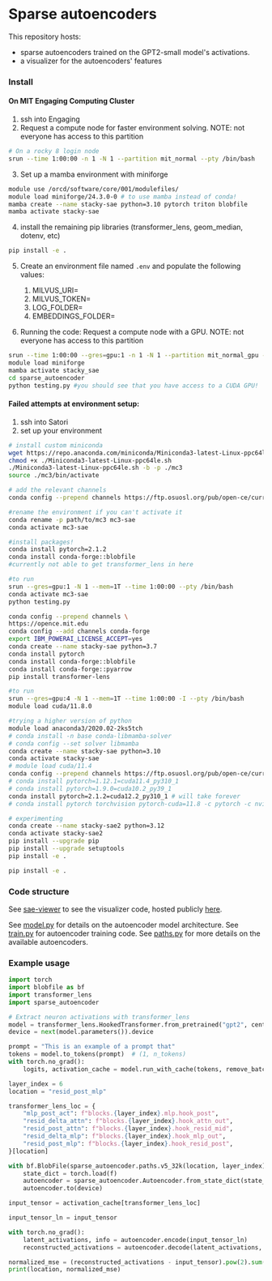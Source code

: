# Sparse autoencoders

This repository hosts:

- sparse autoencoders trained on the GPT2-small model's activations.
- a visualizer for the autoencoders' features

### Install

#### On MIT Engaging Computing Cluster

1. ssh into Engaging
2. Request a compute node for faster environment solving. NOTE: not everyone has access to this partition

```sh
# On a rocky 8 login node
srun --time 1:00:00 -n 1 -N 1 --partition mit_normal --pty /bin/bash
```

3. Set up a mamba environment with miniforge

```sh
module use /orcd/software/core/001/modulefiles/
module load miniforge/24.3.0-0 # to use mamba instead of conda!
mamba create --name stacky-sae python=3.10 pytorch triton blobfile
mamba activate stacky-sae
```

4. install the remaining pip libraries (transformer_lens, geom_median, dotenv, etc)

```sh
pip install -e . 
```

5. Create an environment file named `.env` and populate the following values:
   1. MILVUS_URI=<URI for Milvus db>
   2. MILVUS_TOKEN=<authentication token for Milvus db>
   3. LOG_FOLDER=<filepath to folder containing log files>
   4. EMBEDDINGS_FOLDER=<filepath folder containing embeddings>

6. Running the code: Request a compute node with a GPU. NOTE: not everyone has access to this partition

```sh
srun --time 1:00:00 --gres=gpu:1 -n 1 -N 1 --partition mit_normal_gpu --pty /bin/bash
module load miniforge
mamba activate stacky_sae
cd sparse_autoencoder
python testing.py #you should see that you have access to a CUDA GPU!
```

#### Failed attempts at environment setup:

1. ssh into Satori
2. set up your environment

```sh
# install custom miniconda
wget https://repo.anaconda.com/miniconda/Miniconda3-latest-Linux-ppc64le.sh .
chmod +x ./Miniconda3-latest-Linux-ppc64le.sh
./Miniconda3-latest-Linux-ppc64le.sh -b -p ./mc3
source ./mc3/bin/activate

# add the relevant channels
conda config --prepend channels https://ftp.osuosl.org/pub/open-ce/current

#rename the environment if you can't activate it 
conda rename -p path/to/mc3 mc3-sae
conda activate mc3-sae

#install packages!
conda install pytorch=2.1.2
conda install conda-forge::blobfile
#currently not able to get transformer_lens in here

#to run
srun --gres=gpu:1 -N 1 --mem=1T --time 1:00:00 --pty /bin/bash
conda activate mc3-sae
python testing.py
```

```sh
conda config --prepend channels \
https://opence.mit.edu
conda config --add channels conda-forge
export IBM_POWERAI_LICENSE_ACCEPT=yes
conda create --name stacky-sae python=3.7
conda install pytorch
conda install conda-forge::blobfile
conda install conda-forge::pyarrow
pip install transformer-lens

#to run
srun --gres=gpu:4 -N 1 --mem=1T --time 1:00:00 -I --pty /bin/bash
module load cuda/11.8.0
```

```sh
#trying a higher version of python
module load anaconda3/2020.02-2ks5tch
# conda install -n base conda-libmamba-solver
# conda config --set solver libmamba
conda create --name stacky-sae python=3.10
conda activate stacky-sae
# module load cuda/11.4
conda config --prepend channels https://ftp.osuosl.org/pub/open-ce/current
# conda install pytorch=1.12.1=cuda11.4_py310_1
# conda install pytorch=1.9.0=cuda10.2_py39_1
conda install pytorch=2.1.2=cuda12.2_py310_1 # will take forever
# conda install pytorch torchvision pytorch-cuda=11.8 -c pytorch -c nvidia
```

```sh
# experimenting
conda create --name stacky-sae2 python=3.12
conda activate stacky-sae2
pip install --upgrade pip
pip install --upgrade setuptools
pip install -e .
```

```sh
pip install -e .
```

### Code structure

See [sae-viewer](./sae-viewer/README.md) to see the visualizer code, hosted publicly [here](https://openaipublic.blob.core.windows.net/sparse-autoencoder/sae-viewer/index.html).

See [model.py](./sparse_autoencoder/model.py) for details on the autoencoder model architecture.
See [train.py](./sparse_autoencoder/train.py) for autoencoder training code.
See [paths.py](./sparse_autoencoder/paths.py) for more details on the available autoencoders.

### Example usage

```py
import torch
import blobfile as bf
import transformer_lens
import sparse_autoencoder

# Extract neuron activations with transformer_lens
model = transformer_lens.HookedTransformer.from_pretrained("gpt2", center_writing_weights=False)
device = next(model.parameters()).device

prompt = "This is an example of a prompt that"
tokens = model.to_tokens(prompt)  # (1, n_tokens)
with torch.no_grad():
    logits, activation_cache = model.run_with_cache(tokens, remove_batch_dim=True)

layer_index = 6
location = "resid_post_mlp"

transformer_lens_loc = {
    "mlp_post_act": f"blocks.{layer_index}.mlp.hook_post",
    "resid_delta_attn": f"blocks.{layer_index}.hook_attn_out",
    "resid_post_attn": f"blocks.{layer_index}.hook_resid_mid",
    "resid_delta_mlp": f"blocks.{layer_index}.hook_mlp_out",
    "resid_post_mlp": f"blocks.{layer_index}.hook_resid_post",
}[location]

with bf.BlobFile(sparse_autoencoder.paths.v5_32k(location, layer_index), mode="rb") as f:
    state_dict = torch.load(f)
    autoencoder = sparse_autoencoder.Autoencoder.from_state_dict(state_dict)
    autoencoder.to(device)

input_tensor = activation_cache[transformer_lens_loc]

input_tensor_ln = input_tensor

with torch.no_grad():
    latent_activations, info = autoencoder.encode(input_tensor_ln)
    reconstructed_activations = autoencoder.decode(latent_activations, info)

normalized_mse = (reconstructed_activations - input_tensor).pow(2).sum(dim=1) / (input_tensor).pow(2).sum(dim=1)
print(location, normalized_mse)
```
